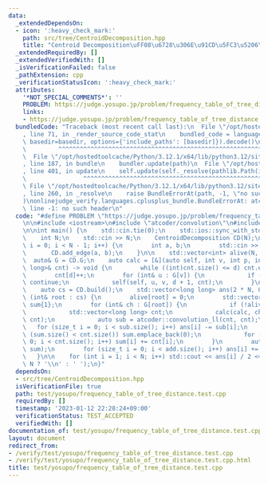 ```yaml
---
data:
  _extendedDependsOn:
  - icon: ':heavy_check_mark:'
    path: src/tree/CentroidDecomposition.hpp
    title: "Centroid Decomposition\uFF08\u6728\u306E\u91CD\u5FC3\u5206\u89E3\uFF09"
  _extendedRequiredBy: []
  _extendedVerifiedWith: []
  _isVerificationFailed: false
  _pathExtension: cpp
  _verificationStatusIcon: ':heavy_check_mark:'
  attributes:
    '*NOT_SPECIAL_COMMENTS*': ''
    PROBLEM: https://judge.yosupo.jp/problem/frequency_table_of_tree_distance
    links:
    - https://judge.yosupo.jp/problem/frequency_table_of_tree_distance
  bundledCode: "Traceback (most recent call last):\n  File \"/opt/hostedtoolcache/Python/3.12.1/x64/lib/python3.12/site-packages/onlinejudge_verify/documentation/build.py\"\
    , line 71, in _render_source_code_stat\n    bundled_code = language.bundle(stat.path,\
    \ basedir=basedir, options={'include_paths': [basedir]}).decode()\n          \
    \         ^^^^^^^^^^^^^^^^^^^^^^^^^^^^^^^^^^^^^^^^^^^^^^^^^^^^^^^^^^^^^^^^^^^^^^^^^^^^^^^^^\n\
    \  File \"/opt/hostedtoolcache/Python/3.12.1/x64/lib/python3.12/site-packages/onlinejudge_verify/languages/cplusplus.py\"\
    , line 187, in bundle\n    bundler.update(path)\n  File \"/opt/hostedtoolcache/Python/3.12.1/x64/lib/python3.12/site-packages/onlinejudge_verify/languages/cplusplus_bundle.py\"\
    , line 401, in update\n    self.update(self._resolve(pathlib.Path(included), included_from=path))\n\
    \                ^^^^^^^^^^^^^^^^^^^^^^^^^^^^^^^^^^^^^^^^^^^^^^^^^^^^^^^^^\n \
    \ File \"/opt/hostedtoolcache/Python/3.12.1/x64/lib/python3.12/site-packages/onlinejudge_verify/languages/cplusplus_bundle.py\"\
    , line 260, in _resolve\n    raise BundleErrorAt(path, -1, \"no such header\"\
    )\nonlinejudge_verify.languages.cplusplus_bundle.BundleErrorAt: atcoder/convolution:\
    \ line -1: no such header\n"
  code: "#define PROBLEM \"https://judge.yosupo.jp/problem/frequency_table_of_tree_distance\"\
    \n\n#include <iostream>\n#include \"atcoder/convolution\"\n#include \"tree/CentroidDecomposition.hpp\"\
    \n\nint main() {\n    std::cin.tie(0);\n    std::ios::sync_with_stdio(false);\n\
    \    int N;\n    std::cin >> N;\n    CentroidDecomposition CD(N);\n    for (int\
    \ i = 0; i < N - 1; i++) {\n        int a, b;\n        std::cin >> a >> b;\n \
    \       CD.add_edge(a, b);\n    }\n\n    std::vector<int> alive(N, true);\n  \
    \  auto& G = CD.G;\n    auto calc = [&](auto self, int v, int p, int d, std::vector<long\
    \ long>& cnt) -> void {\n        while ((int)cnt.size() <= d) cnt.emplace_back(0);\n\
    \        cnt[d]++;\n        for (int& u : G[v]) {\n            if (u == p || !alive[u])\
    \ continue;\n            self(self, u, v, d + 1, cnt);\n        }\n    };\n\n\
    \    auto cs = CD.build();\n    std::vector<long long> ans(2 * N, 0);\n\n    for\
    \ (int& root : cs) {\n        alive[root] = 0;\n        std::vector<long long>\
    \ sum{1};\n        for (int& ch : G[root]) {\n            if (!alive[ch]) continue;\n\
    \            std::vector<long long> cnt;\n            calc(calc, ch, root, 1,\
    \ cnt);\n            auto sub = atcoder::convolution_ll(cnt, cnt);\n         \
    \   for (size_t i = 0; i < sub.size(); i++) ans[i] -= sub[i];\n            while\
    \ (sum.size() < cnt.size()) sum.emplace_back(0);\n            for (size_t i =\
    \ 0; i < cnt.size(); i++) sum[i] += cnt[i];\n        }\n        auto add = atcoder::convolution_ll(sum,\
    \ sum);\n        for (size_t i = 0; i < add.size(); i++) ans[i] += add[i];\n \
    \   }\n\n    for (int i = 1; i < N; i++) std::cout << ans[i] / 2 << (i + 1 ==\
    \ N ? '\\n' : ' ');\n}"
  dependsOn:
  - src/tree/CentroidDecomposition.hpp
  isVerificationFile: true
  path: test/yosupo/frequency_table_of_tree_distance.test.cpp
  requiredBy: []
  timestamp: '2023-01-12 22:28:24+09:00'
  verificationStatus: TEST_ACCEPTED
  verifiedWith: []
documentation_of: test/yosupo/frequency_table_of_tree_distance.test.cpp
layout: document
redirect_from:
- /verify/test/yosupo/frequency_table_of_tree_distance.test.cpp
- /verify/test/yosupo/frequency_table_of_tree_distance.test.cpp.html
title: test/yosupo/frequency_table_of_tree_distance.test.cpp
---
```

